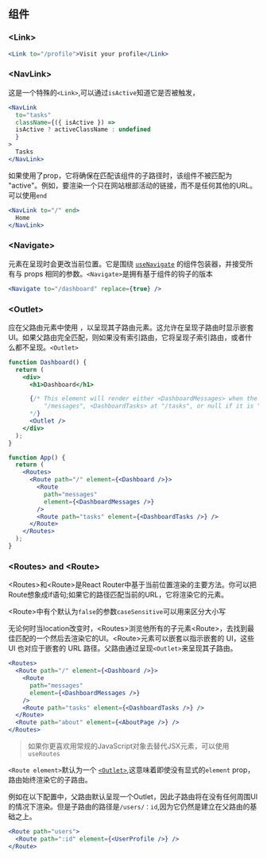 ## 组件

### \<Link\>

```jsx
<Link to="/profile">Visit your profile</Link>
```

### \<NavLink\>

这是一个特殊的`<Link>`,可以通过`isActive`知道它是否被触发，

```jsx
<NavLink
  to="tasks"
  className={({ isActive }) =>
  isActive ? activeClassName : undefined
  }
>
  Tasks
</NavLink>
```

如果使用了prop，它将确保在匹配该组件的子路径时，该组件不被匹配为 "active"。例如，要渲染一个只在网站根部活动的链接，而不是任何其他的URL。可以使用`end`

```jsx
<NavLink to="/" end>
  Home
</NavLink>
```

### \<Navigate\>

元素在呈现时会更改当前位置。它是围绕 [`useNavigate`](https://reactrouter.com/docs/en/v6/hooks/use-navigate) 的组件包装器，并接受所有与 props 相同的参数。`<Navigate>`是拥有基于组件的钩子的版本

```jsx
<Navigate to="/dashboard" replace={true} />
```

### \<Outlet\>

应在父路由元素中使用 ，以呈现其子路由元素。这允许在呈现子路由时显示嵌套 UI。如果父路由完全匹配，则如果没有索引路由，它将呈现子索引路由，或者什么都不呈现。`<Outlet>`

```jsx
function Dashboard() {
  return (
    <div>
      <h1>Dashboard</h1>

      {/* This element will render either <DashboardMessages> when the URL is
          "/messages", <DashboardTasks> at "/tasks", or null if it is "/"
      */}
      <Outlet />
    </div>
  );
}

function App() {
  return (
    <Routes>
      <Route path="/" element={<Dashboard />}>
        <Route
          path="messages"
          element={<DashboardMessages />}
        />
        <Route path="tasks" element={<DashboardTasks />} />
      </Route>
    </Routes>
  );
}
```

### \<Routes\> and \<Route\>

\<Routes\>和\<Route\>是React Router中基于当前位置渲染的主要方法。你可以把Route想象成if语句;如果它的路径匹配当前的URL，它将渲染它的元素。

\<Route\>中有个默认为`false`的参数`caseSensitive`可以用来区分大小写

无论何时当location改变时，\<Routes\>浏览他所有的子元素\<Route\>，去找到最佳匹配的一个然后去渲染它的UI。\<Route\>元素可以嵌套以指示嵌套的 UI，这些 UI 也对应于嵌套的 URL 路径。父路由通过呈现`<Outlet>`来呈现其子路由。

```jsx
<Routes>
  <Route path="/" element={<Dashboard />}>
    <Route
      path="messages"
      element={<DashboardMessages />}
    />
    <Route path="tasks" element={<DashboardTasks />} />
  </Route>
  <Route path="about" element={<AboutPage />} />
</Routes>
```

> 如果你更喜欢用常规的JavaScript对象去替代JSX元素，可以使用`useRoutes`

`<Route element>`默认为一个 [`<Outlet>`](https://reactrouter.com/docs/en/v6/components/outlet),这意味着即使没有显式的`element` prop，路由始终渲染它的子路由。

例如在以下配置中，父路由默认呈现一个Outlet，因此子路由将在没有任何周围UI的情况下渲染。但是子路由的路径是`/users/：id`,因为它仍然是建立在父路由的基础之上。

```jsx
<Route path="users">
  <Route path=":id" element={<UserProfile />} />
</Route>
```
